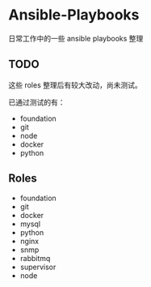 Ansible-Playbooks
===

日常工作中的一些 ansible playbooks 整理

## TODO

这些 roles 整理后有较大改动，尚未测试。

已通过测试的有：

  - foundation
  - git
  - node
  - docker
  - python

## Roles

  - foundation
  - git
  - docker
  - mysql
  - python
  - nginx
  - snmp
  - rabbitmq
  - supervisor
  - node

